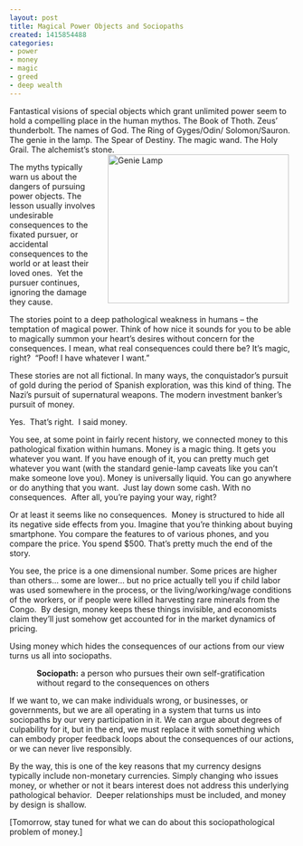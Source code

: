 ```yaml
---
layout: post
title: Magical Power Objects and Sociopaths
created: 1415854488
categories:
- power
- money
- magic
- greed
- deep wealth
---
```

<p>Fantastical visions of special objects which grant unlimited power seem to hold a compelling place in the human mythos. The Book of Thoth. Zeus’ thunderbolt. The names of God. The Ring of Gyges/Odin/ Solomon/Sauron. The genie in the lamp. The Spear of Destiny. The magic wand. The Holy Grail. The alchemist’s stone.<img alt="Genie Lamp" src="/sites/artbrock.com/files/Genie-Lamp.jpg" style="width: 320px; height: 263px; float: right; margin-left: 10px; margin-right: 10px;"></p><p>The myths typically warn us about the dangers of pursuing power objects. The lesson usually involves undesirable consequences to the fixated pursuer, or accidental consequences to the world or at least their loved ones.&nbsp; Yet the pursuer continues, ignoring the damage they cause.</p><p>The stories point to a deep pathological weakness in humans – the temptation of magical power. Think of how nice it sounds for you to be able to magically summon your heart’s desires without concern for the consequences. I mean, what real consequences could there be? It’s magic, right?&nbsp; “Poof! I have whatever I want.”</p><p>These stories are not all fictional. In many ways, the conquistador’s pursuit of gold during the period of Spanish exploration, was this kind of thing. The Nazi’s pursuit of supernatural weapons. The modern investment banker’s pursuit of money.</p><p>Yes.&nbsp; That’s right.&nbsp; I said money.</p><p><!--break--></p><p>You see, at some point in fairly recent history, we connected money to this pathological fixation within humans. Money is a magic thing. It gets you whatever you want. If you have enough of it, you can pretty much get whatever you want (with the standard genie-lamp caveats like you can’t make someone love you). Money is universally liquid. You can go anywhere or do anything that you want.&nbsp; Just lay down some cash. With no consequences.&nbsp; After all, you’re paying your way, right?</p><p>Or at least it seems like no consequences.&nbsp; Money is structured to hide all its negative side effects from you. Imagine that you’re thinking about buying smartphone. You compare the features to of various phones, and you compare the price. You spend $500. That’s pretty much the end of the story.</p><p>You see, the price is a one dimensional number. Some prices are higher than others… some are lower… but no price actually tell you if child labor was used somewhere in the process, or the living/working/wage conditions of the workers, or if people were killed harvesting rare minerals from the Congo.&nbsp; By design, money keeps these things invisible, and economists claim they’ll just somehow get accounted for in the market dynamics of pricing.</p><p>Using money which hides the consequences of our actions from our view turns us all into sociopaths.</p><p style="margin-left:.5in;"><strong>Sociopath:</strong> a person who pursues their own self-gratification without regard to the consequences on others</p><p>If we want to, we can make individuals wrong, or businesses, or governments, but we are all operating in a system that turns us into sociopaths by our very participation in it. We can argue about degrees of culpability for it, but in the end, we must replace it with something which can embody proper feedback loops about the consequences of our actions, or we can never live responsibly.</p><p>By the way, this is one of the key reasons that my currency designs typically include non-monetary currencies. Simply changing who issues money, or whether or not it bears interest does not address this underlying pathological behavior.&nbsp; Deeper relationships must be included, and money by design is shallow.</p><p>[Tomorrow, stay tuned for what we can do about this sociopathological problem of money.]</p>
